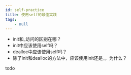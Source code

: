 ```yaml
---
id: self-practice
title: 使用self的最佳实践
tags:
	- null
---
```


<!--front-->
* init和_访问的区别在哪？
* init中应该使用self吗？
* dealloc中应该使用self吗？
* 除了init和dealloc的方法中，应该使用init还是_，为什么？

<!--back-->
todo
